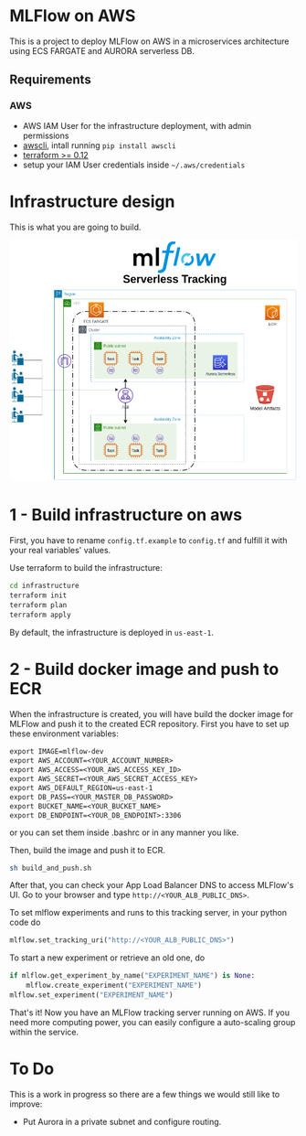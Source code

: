 # MLFlow on AWS

This is a project to deploy MLFlow on AWS in a microservices architecture using ECS FARGATE and AURORA serverless DB.

## Requirements

### AWS
* AWS IAM User for the infrastructure deployment, with admin permissions
* [awscli](https://aws.amazon.com/cli/), intall running `pip install awscli`
* [terraform >= 0.12](https://www.terraform.io/downloads.html)
* setup your IAM User credentials inside `~/.aws/credentials`

# Infrastructure design

This is what you are going to build.

![](img/MLFlow_Designs_Serverless_MLFlow.png)

# 1 - Build infrastructure on aws

First, you have to rename `config.tf.example` to `config.tf` and fulfill it with your real variables' values.

Use terraform to build the infrastructure:

```bash
cd infrastructure
terraform init
terraform plan
terraform apply
```

By default, the infrastructure is deployed in `us-east-1`.

# 2 - Build docker image and push to ECR

When the infrastructure is created, you will have build the docker image for MLFlow and push it to the created ECR repository. First you have to set up these environment variables:

```
export IMAGE=mlflow-dev
export AWS_ACCOUNT=<YOUR_ACCOUNT_NUMBER>
export AWS_ACCESS=<YOUR_AWS_ACCESS_KEY_ID>
export AWS_SECRET=<YOUR_AWS_SECRET_ACCESS_KEY>
export AWS_DEFAULT_REGION=us-east-1
export DB_PASS=<YOUR_MASTER_DB_PASSWORD>
export BUCKET_NAME=<YOUR_BUCKET_NAME>
export DB_ENDPOINT=<YOUR_DB_ENDPOINT>:3306
```

or you can set them inside .bashrc or in any manner you like.

Then, build the image and push it to ECR.

```bash
sh build_and_push.sh
```

After that, you can check your App Load Balancer DNS to access MLFlow's UI. Go to your browser and type `http://<YOUR_ALB_PUBLIC_DNS>`. 

To set mlflow experiments and runs to this tracking server, in your python code do

```python
mlflow.set_tracking_uri("http://<YOUR_ALB_PUBLIC_DNS>")
```

To start a new experiment or retrieve an old one, do

```python
if mlflow.get_experiment_by_name("EXPERIMENT_NAME") is None:
    mlflow.create_experiment("EXPERIMENT_NAME")
mlflow.set_experiment("EXPERIMENT_NAME")
```

That's it! Now you have an MLFlow tracking server running on AWS. If you need more computing power, you can easily configure a auto-scaling group within the service. 

# To Do

This is a work in progress so there are a few things we would still like to improve:

- Put Aurora in a private subnet and configure routing.
